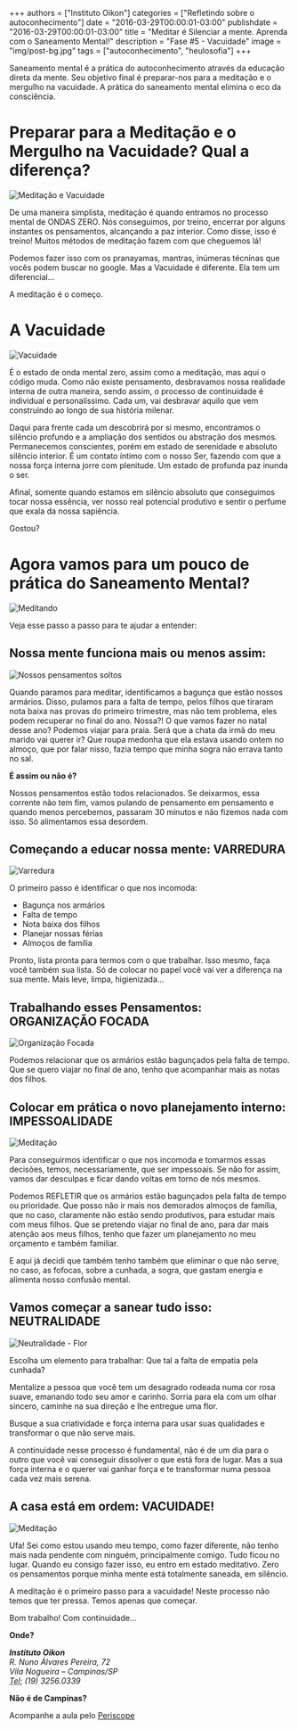 +++
authors = ["Instituto Oikon"]
categories = ["Refletindo sobre o autoconhecimento"]
date = "2016-03-29T00:00:01-03:00"
publishdate = "2016-03-29T00:00:01-03:00"
title = "Meditar é Silenciar a mente. Aprenda com o Saneamento Mental!"
description = "Fase #5 - Vacuidade"
image = "img/post-bg.jpg"
tags = ["autoconhecimento", "heulosofia"]
+++


Saneamento mental é a prática do autoconhecimento através da educação direta da mente. Seu objetivo final é preparar-nos para a meditação e o mergulho na vacuidade. A prática do saneamento mental elimina o eco da consciência.

# Preparar para a Meditação e o Mergulho na Vacuidade? Qual a diferença?

![Meditação e Vacuidade](https://s3-sa-east-1.amazonaws.com/blog.autoconexao.org.br/img/2016/03/meditacao-para-a-luz.jpg)

De uma maneira simplista, meditação é quando entramos no processo mental de ONDAS ZERO.
Nós conseguimos, por treino, encerrar por alguns instantes os pensamentos, alcançando a paz interior. Como disse, isso é treino! Muitos métodos de meditação fazem com que cheguemos lá!

Podemos fazer isso com os pranayamas, mantras, inúmeras técninas que vocês podem buscar no google. Mas a Vacuidade é diferente. Ela tem um diferencial...

A meditação é o começo.

# A Vacuidade

![Vacuidade](https://s3-sa-east-1.amazonaws.com/blog.autoconexao.org.br/img/2016/03/vacuidade-universo.png)

É o estado de onda mental zero, assim como a meditação, mas aqui o código muda. Como não existe pensamento, desbravamos nossa realidade interna de outra maneira, sendo assim, o processo de continuidade é individual e personalíssimo. Cada um, vai desbravar aquilo que vem construindo ao longo de sua história milenar.

Daqui para frente cada um descobrirá por si mesmo, encontramos o silêncio profundo e a ampliação dos sentidos ou abstração dos mesmos. Permanecemos conscientes, porém em estado de serenidade e absoluto silêncio interior. É um contato íntimo com o nosso Ser, fazendo com que a nossa força interna jorre com plenitude. Um estado de profunda paz inunda o ser.


Afinal, somente quando estamos em silêncio absoluto que conseguimos tocar nossa essência, ver nosso real potencial produtivo e sentir o perfume que exala da nossa sapiência.

Gostou?


# Agora vamos para um pouco de prática do Saneamento Mental?

![Meditando](https://s3-sa-east-1.amazonaws.com/blog.autoconexao.org.br/img/2016/01/meditando-no-deserto.jpg)

Veja esse passo a passo para te ajudar a entender:

## Nossa mente funciona mais ou menos assim:

![Nossos pensamentos soltos](https://s3-sa-east-1.amazonaws.com/blog.autoconexao.org.br/img/2016/01/emocoes.jpg)

Quando paramos para meditar, identificamos a bagunça que estão nossos armários. Disso, pulamos para a falta de tempo, pelos filhos que tiraram nota baixa nas provas do primeiro trimestre, mas não tem problema, eles podem recuperar no final do ano. Nossa?! O que vamos fazer no natal desse ano? Podemos viajar para praia. Será que a chata da irmã do meu marido vai querer ir? Que roupa medonha que ela estava usando ontem no almoço, que por falar nisso, fazia tempo que minha sogra não errava tanto no sal.

**É assim ou não é?**

Nossos pensamentos estão todos relacionados. Se deixarmos, essa corrente não tem fim, vamos pulando de pensamento em pensamento e quando menos percebemos, passaram 30 minutos e não fizemos nada com isso. Só alimentamos essa desordem.

## Começando a educar nossa mente: VARREDURA
![Varredura](https://s3-sa-east-1.amazonaws.com/blog.autoconexao.org.br/img/2016/03/varredura-identificar.png)

O primeiro passo é identificar o que nos incomoda:
- Bagunça nos armários
- Falta de tempo
- Nota baixa dos filhos
- Planejar nossas férias
- Almoços de família

Pronto, lista pronta para termos com o que trabalhar. Isso mesmo, faça você também sua lista. Só de colocar no papel você vai ver a diferença na sua mente. Mais leve, limpa, higienizada...

## Trabalhando esses Pensamentos: ORGANIZAÇÃO FOCADA

![Organização Focada](https://s3-sa-east-1.amazonaws.com/blog.autoconexao.org.br/img/2016/03/organizacao-focada.jpg)

Podemos relacionar que os armários estão bagunçados pela falta de tempo. Que se quero viajar no final de ano, tenho que acompanhar mais as notas dos filhos.

## Colocar em prática o novo planejamento interno: IMPESSOALIDADE
![Meditação](https://s3-sa-east-1.amazonaws.com/blog.autoconexao.org.br/img/2016/03/vacuidade-mulher-meditando.jpg)

Para conseguirmos identificar o que nos incomoda e tomarmos essas decisões, temos, necessariamente, que ser impessoais. Se não for assim, vamos dar desculpas e ficar dando voltas em torno de nós mesmos.

Podemos REFLETIR que os armários estão bagunçados pela falta de tempo ou prioridade. Que posso não ir mais nos demorados almoços de família, que no caso, claramente não estão sendo produtivos, para estudar mais com meus filhos. Que se pretendo viajar no final de ano, para dar mais atenção aos meus filhos, tenho que fazer um planejamento no meu orçamento e também familiar.

E aqui já decidi que também tenho também que eliminar o que não serve, no caso, as fofocas, sobre a cunhada, a sogra, que gastam energia e alimenta nosso confusão mental.


## Vamos começar a sanear tudo isso: NEUTRALIDADE

![Neutralidade - Flor](https://s3-sa-east-1.amazonaws.com/blog.autoconexao.org.br/img/2016/03/neutralidade-flor.jpg)


Escolha um elemento para trabalhar: Que tal a falta de empatia pela cunhada?

Mentalize a pessoa que você tem um desagrado rodeada numa cor rosa suave, emanando todo seu amor e carinho. Sorria para ela com um olhar sincero, caminhe na sua direção e lhe entregue uma flor.

Busque a sua criatividade e força interna para usar suas qualidades e transformar o que não serve mais.

A continuidade nesse processo é fundamental, não é de um dia para o outro que você vai conseguir dissolver o que está fora de lugar. Mas a sua força interna e o querer vai ganhar força e te transformar numa pessoa cada vez mais serena.


## A casa está em ordem: VACUIDADE!

![Meditação](https://s3-sa-east-1.amazonaws.com/blog.autoconexao.org.br/img/2016/03/vacuidade-moca-meditando.jpg)

Ufa! Sei como estou usando meu tempo, como fazer diferente, não tenho mais nada pendente com ninguém, principalmente comigo. Tudo ficou no lugar. Quando eu consigo fazer isso, eu entro em estado meditativo. Zero os pensamentos porque minha mente está totalmente saneada, em silêncio.

A meditação é o primeiro passo para a vacuidade! Neste processo não temos que ter pressa. Temos apenas que começar.

Bom trabalho! Com continuidade...


**Onde?**

<address>
  <strong>Instituto Oikon</strong><br>
  R. Nuno Álvares Pereira, 72<br>
  Vila Nogueira – Campinas/SP<br>
  <abbr title="Phone">Tel:</abbr> (19) 3256.0339
</address>


**Não é de Campinas?**

Acompanhe a aula pelo [Periscope][a41c6f3b]

  [a41c6f3b]: https://www.periscope.tv/ "Periscope"
